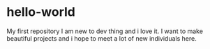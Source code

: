 # hello-world
My first repository
I am new to dev thing and i love it. I want to make beautiful projects and i hope to meet a lot of new individuals here. 
